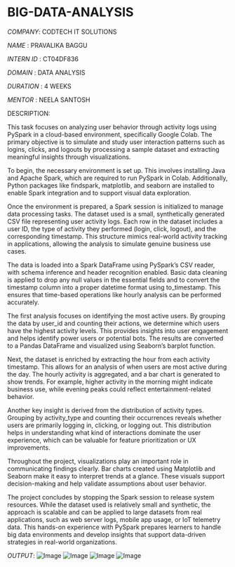 # BIG-DATA-ANALYSIS

*COMPANY*: CODTECH IT SOLUTIONS

*NAME* : PRAVALIKA BAGGU

*INTERN ID* : CT04DF836

*DOMAIN* : DATA ANALYSIS

*DURATION* : 4 WEEKS

*MENTOR* : NEELA SANTOSH

DESCRIPTION:

This task focuses on analyzing user behavior through activity logs using PySpark in a cloud-based environment, specifically Google Colab. The primary objective is to simulate and study user interaction patterns such as logins, clicks, and logouts by processing a sample dataset and extracting meaningful insights through visualizations.

To begin, the necessary environment is set up. This involves installing Java and Apache Spark, which are required to run PySpark in Colab. Additionally, Python packages like findspark, matplotlib, and seaborn are installed to enable Spark integration and to support visual data exploration.

Once the environment is prepared, a Spark session is initialized to manage data processing tasks. The dataset used is a small, synthetically generated CSV file representing user activity logs. Each row in the dataset includes a user ID, the type of activity they performed (login, click, logout), and the corresponding timestamp. This structure mimics real-world activity tracking in applications, allowing the analysis to simulate genuine business use cases.

The data is loaded into a Spark DataFrame using PySpark’s CSV reader, with schema inference and header recognition enabled. Basic data cleaning is applied to drop any null values in the essential fields and to convert the timestamp column into a proper datetime format using to_timestamp. This ensures that time-based operations like hourly analysis can be performed accurately.

The first analysis focuses on identifying the most active users. By grouping the data by user_id and counting their actions, we determine which users have the highest activity levels. This provides insights into user engagement and helps identify power users or potential bots. The results are converted to a Pandas DataFrame and visualized using Seaborn’s barplot function.

Next, the dataset is enriched by extracting the hour from each activity timestamp. This allows for an analysis of when users are most active during the day. The hourly activity is aggregated, and a bar chart is generated to show trends. For example, higher activity in the morning might indicate business use, while evening peaks could reflect entertainment-related behavior.

Another key insight is derived from the distribution of activity types. Grouping by activity_type and counting their occurrences reveals whether users are primarily logging in, clicking, or logging out. This distribution helps in understanding what kind of interactions dominate the user experience, which can be valuable for feature prioritization or UX improvements.

Throughout the project, visualizations play an important role in communicating findings clearly. Bar charts created using Matplotlib and Seaborn make it easy to interpret trends at a glance. These visuals support decision-making and help validate assumptions about user behavior.

The project concludes by stopping the Spark session to release system resources. While the dataset used is relatively small and synthetic, the approach is scalable and can be applied to large datasets from real applications, such as web server logs, mobile app usage, or IoT telemetry data. This hands-on experience with PySpark prepares learners to handle big data environments and develop insights that support data-driven strategies in real-world organizations.

*OUTPUT*:
![Image](https://github.com/user-attachments/assets/cd51d6d4-1ce6-49c6-91d4-748e2f60900c)
![Image](https://github.com/user-attachments/assets/a9171804-2ccf-406a-ae3c-54e2692e6d35)
![Image](https://github.com/user-attachments/assets/3fa1f8d1-4ab6-4622-a44c-97940bd94fe1)
![Image](https://github.com/user-attachments/assets/e425c29c-d322-4628-a579-c05c6ba62b34)
